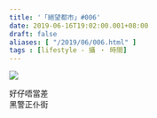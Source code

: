 ```yaml
---
title: '「絕望都市」#006'
date: 2019-06-16T19:02:00.001+08:00
draft: false
aliases: [ "/2019/06/006.html" ]
tags : [lifestyle - 攝 ‧ 時間]
---
```


![](/images/hopeless006.jpg)

好仔唔當差  
黑警正仆街